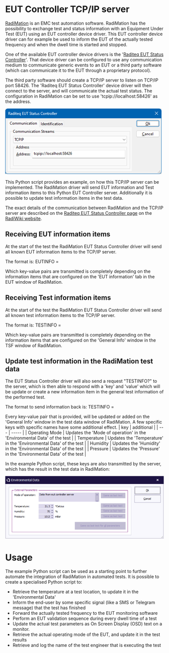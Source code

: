# EUT Controller TCP/IP server
[RadiMation](https://www.raditeq.com/automated-emc-software/) is an EMC test automation software. RadiMation has the possibility to exchange test 
and status information with an Equipment Under Test (EUT) using an EUT controller device driver. This EUT controller device driver can for example 
be used to inform the EUT of the actually tested frequency and when the dwell time is started and stopped.

One of the available EUT controller device drivers is the '[Raditeq EUT Status Controller](https://wiki.radimation.com/wiki/index.php/Raditeq_EUT_Status_Controller)'. That device driver
can be configured to use any communication medium to communicate generic events to an EUT or a third party software (which can communicate it to the EUT through a proprietary protocol).

The third party software should create a TCP/IP server to listen on TCP/IP port 58426. The 'Raditeq EUT Status Controller' device driver will then connect to the server, and will communicate
the actual test status. The configuration in RadiMation can be set to use 'tcpip://localhost:58426' as the address.

![](Images/DeviceDriverConfiguration.png)

This Python script provides an example, on how this TCP/IP server can be implemented.
The RadiMation driver will send EUT information and Test information items to this Python EUT Controller server. Additionally it is possible to update test information items in the test data.

The exact details of the communication between RadiMation and the TCP/IP server are described on the [Raditeq EUT Status Controller page](https://wiki.radimation.com/wiki/index.php/Raditeq_EUT_Status_Controller)
on the [RadiWiki website](https://wiki.radimation.com/wiki/index.php/Main_Page).

## Receiving EUT information items
At the start of the test the RadiMation EUT Status Controller driver will send all known EUT information items to the TCP/IP server.

The format is: EUTINFO <key>=<value>

Which key-value pairs are transmitted is completely depending on the information items that are configured on the 'EUT information' tab in the EUT window of RadiMation.

## Receiving Test information items
At the start of the test the RadiMation EUT Status Controller driver will send all known test information items to the TCP/IP server.

The format is: TESTINFO <key>=<value>

Which key-value pairs are transmitted is completely depending on the information items that are configured on the 'General Info' window in the TSF window of RadiMation.

## Update test information in the RadiMation test data
The EUT Status Controller driver will also send a request "TESTINFO?" to the server, which is then able to respond with a 'key' and 'value' which will be update or
create a new information item in the general test information of the performed test.

The format to send information back is: TESTINFO <key>=<value>

Every key-value pair that is provided, will be updated or added on the 'General Info' window in the test data window of RadiMation. A few specific keys with specific names
have some additional effect.
| key | additional |
| --- | ----- |
| Operating Mode | Updates the 'Mode of operation' in the 'Environmental Data' of the test  |
| Temperature    | Updates the 'Temperature' in the 'Environmental Data' of the test  |
| Humidity       | Updates the 'Humidity' in the 'Environmental Data' of the test  |
| Pressure       | Updates the 'Pressure' in the 'Environmental Data' of the test  |

In the example Python script, these keys are also transmitted by the server, which has the result in the test data in RadiMation:

![](Images/EnvironmentalData.png)

# Usage
The example Python script can be used as a starting point to further automate the integration of RadiMation in automated tests. It is possible to create a specialised Python script to:
* Retrieve the temperature at a test location, to update it in the 'Environmental Data'
* Inform the end-user by some specific signal (like a SMS or Telegram message) that the test has finished
* Forward the actually tested frequency to the EUT monitoring software
* Perform an EUT validation sequence during every dwell time of a test
* Update the actual test parameters as On Screen Display (OSD) text on a monitor.
* Retrieve the actual operating mode of the EUT, and update it in the test results
* Retrieve and log the name of the test engineer that is executing the test
